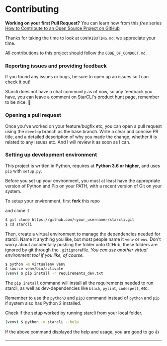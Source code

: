 # Contributing


**Working on your first Pull Request?** You can learn how from this *free* series [How to Contribute to an Open Source Project on GitHub](https://egghead.io/series/how-to-contribute-to-an-open-source-project-on-github)

Thanks for taking the time to look at `CONTRIBUTING.md`, we appreciate your time. 

All contributions to this project should follow the `CODE_OF_CONDUCT.md`.

### Reporting issues and providing feedback

If you found any issues or bugs, be sure to open up an issues so I can check it out!

Starcli does not have a chat community as of now, so any feedback you have, you can leave a comment on [StarCLI's product hunt page](https://www.producthunt.com/posts/starcli/maker-invite?code=gMzkzM), remember to be nice. 🙂

### Opening a pull request

Once you've worked on your feature/bugfix etc, you can open a pull request using the `develop` branch as the base branch. Write a clear and concise PR title, and a detailed description of why you made the change, whether it is related to any issues etc. And I will review it as soon as I can.

### Setting up development environment

This project is written in Python, requires at **Python 3.6 or higher**, and uses `pip` with `setup.py`.

Before you set up your environment, you must at least have the appropriate version of Python and Pip on your PATH, with a recent version of Git on your system.

To setup your environment, first **fork** this repo

and clone it

```bash
$ git clone https://github.com/<your_username>/starcli.git
$ cd starcli
```

Then, create a virtual environment to manage the dependencies needed for starcli. Name it anything you like, but most people name it `venv` or `env`. Don't worry about accidentally pushing the folder onto GitHub, these folders are ignored by git through the `.gitignore`file. *You can use another virtual environment tool if you like, of course.*

```bash
$ python -m virtualenv venv
$ source venv/bin/activate
(venv) $ pip install -r requirements_dev.txt
```

The `pip install` command will install all the requirements needed to run starcli, as well as dev-dependencies like `black`, `pylint`, `codespell`, etc.

Remember to use the `python3` and `pip3` command instead of `python` and `pip` if system also has Python 2 installed.

Check if the setup worked by running starcli from your local folder. 

```bash
(venv) $ python -m starcli --help
```

If the above command displayed the help and usage, you are good to go 👍

---
